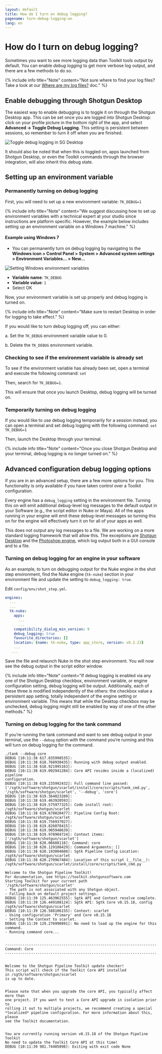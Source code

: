 ```yaml
---
layout: default
title: How do I turn on debug logging?
pagename: turn-debug-logging-on
lang: en
---
```


# How do I turn on debug logging?

Sometimes you want to see more logging data than Toolkit tools output by default. You can enable *debug logging* to get more verbose log output, and there are a few methods to do so. 

{% include info title="Note" content="Not sure where to find your log files? Take a look at our [Where are my log files?](./where-are-my-log-files.md) doc." %}

## Enable debugging through Shotgun Desktop

The easiest way to enable debugging is to toggle it on through the Shotgun Desktop app. This can be set once you are logged into Shotgun Desktop: click on your profile picture in the bottom right of the app, and select **Advanced -> Toggle Debug Logging**. This setting is persistent between sessions, so remember to turn it off when you are finished.

![Toggle debug logging in SG Desktop](images/desktop-enable-debug-logging.png)

It should also be noted that when this is toggled on, apps launched from Shotgun Desktop, or even the Toolkit commands through the browser integration, will also inherit this debug state.

## Setting up an environment variable

### Permanently turning on debug logging
First, you will need to set up a new environment variable: `TK_DEBUG=1`

{% include info title="Note" content="We suggest discussing how to set up environment variables with a technical expert at your studio since instructions are platform specific. However, the example below includes setting up an environment variable on a Windows 7 machine." %}

#### Example using Windows 7

- You can permanently turn on debug logging by navigating to the **Windows icon > Control Panel > System > Advanced system settings > Environment Variables… > New…**

![Setting Windows environment variables](images/windows-setting-environment-variable.png)


- **Variable name**: `TK_DEBUG`
- **Variable value**: `1`
- Select OK

Now, your environment variable is set up properly and debug logging is turned on.

{% include info title="Note" content="Make sure to restart Desktop in order for logging to take effect." %}

If you would like to turn debug logging off, you can either:

a. Set the `TK_DEBUG` environment variable value to 0.

b. Delete the `TK_DEBUG` environment variable.

### Checking to see if the environment variable is already set

To see if the environment variable has already been set, open a terminal and execute the following command: `set`

Then, search for `TK_DEBUG=1`.

This will ensure that once you launch Desktop, debug logging will be turned on.

### Temporarily turning on debug logging

If you would like to use debug logging temporarily for a session instead, you can open a terminal and set debug logging with the following command: `set TK_DEBUG=1`

Then, launch the Desktop through your terminal.

{% include info title="Note" content="Once you close Shotgun Desktop and your terminal, debug logging is no longer turned on." %}



## Advanced configuration debug logging options

If you are in an advanced setup, there are a few more options for you. This functionality is only available if you have taken control over a Toolkit configuration.

Every engine has a `debug_logging` setting in the environment file. Turning this on will emit additional debug-level log messages to the default output in your Software (e.g., the script editor in Nuke or Maya). All of the apps running in your engine will emit these debug-level messages so turning this on for the engine will effectively turn it on for all of your apps as well.

This does not output any log messages to a file. We are working on a more standard logging framework that will allow this. The exceptions are [Shotgun Desktop](https://support.shotgunsoftware.com/hc/en-us/articles/219039818-Shotgun-Desktop) and the [Photoshop engine](https://support.shotgunsoftware.com/hc/en-us/articles/115000026653-Photoshop-CC), which log output both in a GUI console and to a file.

### Turning on debug logging for an engine in your software

As an example, to turn on debugging output for the Nuke engine in the shot step environment, find the Nuke engine (`tk-nuke`) section in your environment file and update the setting to `debug_logging: true`.

Edit `config/env/shot_step.yml`.

```yaml
engines: 
  ...
  ...
  tk-nuke:
    apps:
      ...
      ...
    compatibility_dialog_min_version: 9
    debug_logging: true
    favourite_directories: []
    location: {name: tk-nuke, type: app_store, version: v0.2.23}
    ...
   ...
```

Save the file and relaunch Nuke in the shot step environment. You will now see the debug output in the script editor window. 

{% include info title="Note" content="If debug logging is enabled via any one of the Shotgun Desktop checkbox, environment variable, or engine configuration setting, debug logging will be output. Additionally, each of these three is modified independently of the others: the checkbox value a persistent app setting, totally independent of the engine setting or environment variable. This means that while the Desktop checkbox may be unchecked, debug logging might still be enabled by way of one of the other methods." %}

### Turning on debug logging for the tank command

If you’re running the tank command and want to see debug output in your terminal, use the `--debug` option with the command you’re running and this will turn on debug logging for the command.

    ./tank --debug core
    DEBUG [10:11:38 617.835998535]:
    DEBUG [10:11:38 618.768930435]: Running with debug output enabled.
    DEBUG [10:11:38 618.921995163]:
    DEBUG [10:11:38 619.092941284]: Core API resides inside a (localized) pipeline
    configuration.
    DEBUG [10:11:38 619.235992432]: Full command line passed:
    ['/sgtk/software/shotgun/scarlet/install/core/scripts/tank_cmd.py',
    '/sgtk/software/shotgun/scarlet', '--debug', 'core']
    DEBUG [10:11:38 619.364023209]:
    DEBUG [10:11:38 619.463920593]:
    DEBUG [10:11:38 619.575977325]: Code install root:
    /sgtk/software/shotgun/scarlet
    DEBUG [10:11:38 619.678020477]: Pipeline Config Root:
    /sgtk/software/shotgun/scarlet
    DEBUG [10:11:38 619.756937027]:
    DEBUG [10:11:38 619.826078415]:
    DEBUG [10:11:38 619.905948639]:
    DEBUG [10:11:38 619.978904724]: Context items:
    ['/sgtk/software/shotgun/scarlet']
    DEBUG [10:11:38 620.06688118]: Command: core
    DEBUG [10:11:38 620.129108429]: Command Arguments: []
    DEBUG [10:11:38 620.193004608]: Sgtk Pipeline Config Location:
    /sgtk/software/shotgun/scarlet
    DEBUG [10:11:38 620.270967484]: Location of this script (__file__):
    /sgtk/software/shotgun/scarlet/install/core/scripts/tank_cmd.py
    
    Welcome to the Shotgun Pipeline Toolkit!
    For documentation, see https://toolkit.shotgunsoftware.com
    Starting Toolkit for your current path '/sgtk/software/shotgun/scarlet'
    - The path is not associated with any Shotgun object.
    - Falling back on default project settings.
    DEBUG [10:11:39 125.463962555]: Sgtk API and Context resolve complete.
    DEBUG [10:11:39 126.449108124]: Sgtk API: Sgtk Core v0.15.18, config
    /sgtk/software/shotgun/scarlet
    DEBUG [10:11:39 126.588106155]: Context: scarlet
    - Using configuration 'Primary' and Core v0.15.18
    - Setting the Context to scarlet.
    DEBUG [10:11:39 129.276990891]: No need to load up the engine for this
    command.
    - Running command core...
    
    
    ----------------------------------------------------------------------
    Command: Core
    ----------------------------------------------------------------------
    
    
    Welcome to the Shotgun Pipeline Toolkit update checker!
    This script will check if the Toolkit Core API installed
    in /sgtk/software/shotgun/scarlet
    is up to date.
    
    
    Please note that when you upgrade the core API, you typically affect more than
    one project. If you want to test a Core API upgrade in isolation prior to
    rolling it out to multiple projects, we recommend creating a special
    *localized* pipeline configuration. For more information about this, please
    see the Toolkit documentation.
    
    
    You are currently running version v0.15.18 of the Shotgun Pipeline Toolkit
    No need to update the Toolkit Core API at this time!
    DEBUG [10:11:39 981.74405098]: Exiting with exit code None

